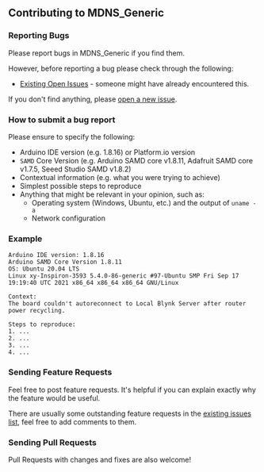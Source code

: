 ## Contributing to MDNS_Generic

### Reporting Bugs

Please report bugs in MDNS_Generic if you find them.

However, before reporting a bug please check through the following:

* [Existing Open Issues](https://github.com/khoih-prog/MDNS_Generic/issues) - someone might have already encountered this.

If you don't find anything, please [open a new issue](https://github.com/khoih-prog/MDNS_Generic/issues/new).

### How to submit a bug report

Please ensure to specify the following:

* Arduino IDE version (e.g. 1.8.16) or Platform.io version
* `SAMD` Core Version (e.g. Arduino SAMD core v1.8.11, Adafruit SAMD core v1.7.5, Seeed Studio SAMD v1.8.2)
* Contextual information (e.g. what you were trying to achieve)
* Simplest possible steps to reproduce
* Anything that might be relevant in your opinion, such as:
  * Operating system (Windows, Ubuntu, etc.) and the output of `uname -a`
  * Network configuration


### Example

```
Arduino IDE version: 1.8.16
Arduino SAMD Core Version 1.8.11
OS: Ubuntu 20.04 LTS
Linux xy-Inspiron-3593 5.4.0-86-generic #97-Ubuntu SMP Fri Sep 17 19:19:40 UTC 2021 x86_64 x86_64 x86_64 GNU/Linux

Context:
The board couldn't autoreconnect to Local Blynk Server after router power recycling.

Steps to reproduce:
1. ...
2. ...
3. ...
4. ...
```

### Sending Feature Requests

Feel free to post feature requests. It's helpful if you can explain exactly why the feature would be useful.

There are usually some outstanding feature requests in the [existing issues list](https://github.com/khoih-prog/MDNS_Generic/issues?q=is%3Aopen+is%3Aissue+label%3Aenhancement), feel free to add comments to them.

### Sending Pull Requests

Pull Requests with changes and fixes are also welcome!
